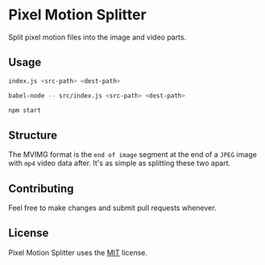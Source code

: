 # Pixel Motion Splitter
Split pixel motion files into the image and video parts.


## Usage
```bash
index.js <src-path> <dest-path>

babel-node -- src/index.js <src-path> <dest-path>

npm start
```


## Structure
The MVIMG format is the `end of image` segment at the end of a `JPEG` image with `mp4` video data after. It's as simple as splitting these two apart.


## Contributing
Feel free to make changes and submit pull requests whenever.


## License
Pixel Motion Splitter uses the [MIT](https://opensource.org/licenses/MIT) license.